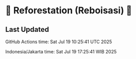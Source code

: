 
# 🌳 Reforestation (Reboisasi) 🌲

## Last Updated

GitHub Actions time: Sat Jul 19 10:25:41 UTC 2025

Indonesia/Jakarta time: Sat Jul 19 17:25:41 WIB 2025
